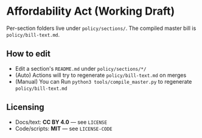 # Affordability Act (Working Draft)

Per-section folders live under `policy/sections/`. The compiled master bill is `policy/bill-text.md`.

## How to edit
- Edit a section's `README.md` under `policy/sections/*/`
- (Auto) Actions will try to regenerate `policy/bill-text.md` on merges
- (Manual) You can Run `python3 tools/compile_master.py` to regenerate `policy/bill-text.md`

## Licensing
- Docs/text: **CC BY 4.0** — see `LICENSE`
- Code/scripts: **MIT** — see `LICENSE-CODE`
